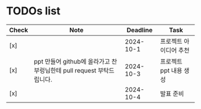 # TODOs list

| Check | Note       | Deadline   | Task           |
|-------|------------|------------|----------------|
| [x]   |            | 2024-10-1  | 프로젝트 아이디어 추천 |
| [x]   |ppt 만들어 github에 올라가고 찬부렁님한테 pull request 부탁드립니다.            | 2024-10-3  | 프로젝트 ppt 내용 생성 |
| [x]   |            | 2024-10-4  | 발표 준비 |
